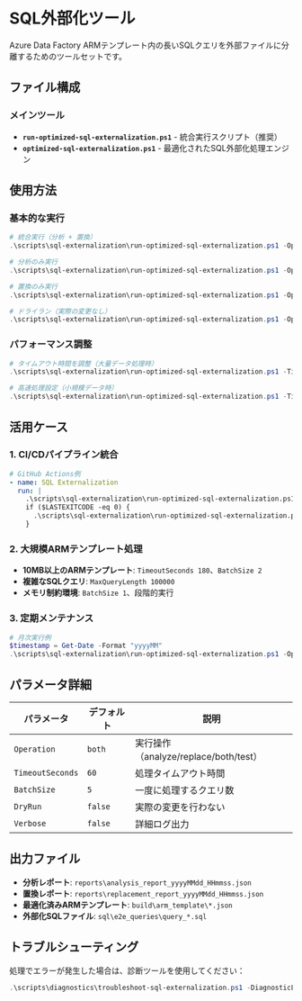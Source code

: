 # SQL外部化ツール

Azure Data Factory ARMテンプレート内の長いSQLクエリを外部ファイルに分離するためのツールセットです。

## ファイル構成

### メインツール
- **`run-optimized-sql-externalization.ps1`** - 統合実行スクリプト（推奨）
- **`optimized-sql-externalization.ps1`** - 最適化されたSQL外部化処理エンジン

## 使用方法

### 基本的な実行
```powershell
# 統合実行（分析 + 置換）
.\scripts\sql-externalization\run-optimized-sql-externalization.ps1 -Operation both

# 分析のみ実行
.\scripts\sql-externalization\run-optimized-sql-externalization.ps1 -Operation analyze

# 置換のみ実行
.\scripts\sql-externalization\run-optimized-sql-externalization.ps1 -Operation replace

# ドライラン（実際の変更なし）
.\scripts\sql-externalization\run-optimized-sql-externalization.ps1 -Operation both -DryRun
```

### パフォーマンス調整
```powershell
# タイムアウト時間を調整（大量データ処理時）
.\scripts\sql-externalization\run-optimized-sql-externalization.ps1 -TimeoutSeconds 120 -BatchSize 3

# 高速処理設定（小規模データ時）
.\scripts\sql-externalization\run-optimized-sql-externalization.ps1 -TimeoutSeconds 30 -BatchSize 10
```

## 活用ケース

### 1. CI/CDパイプライン統合
```yaml
# GitHub Actions例
- name: SQL Externalization
  run: |
    .\scripts\sql-externalization\run-optimized-sql-externalization.ps1 -Operation both -DryRun
    if ($LASTEXITCODE -eq 0) {
      .\scripts\sql-externalization\run-optimized-sql-externalization.ps1 -Operation both
    }
```

### 2. 大規模ARMテンプレート処理
- **10MB以上のARMテンプレート**: `TimeoutSeconds 180`、`BatchSize 2`
- **複雑なSQLクエリ**: `MaxQueryLength 100000`
- **メモリ制約環境**: `BatchSize 1`、段階的実行

### 3. 定期メンテナンス
```powershell
# 月次実行例
$timestamp = Get-Date -Format "yyyyMM"
.\scripts\sql-externalization\run-optimized-sql-externalization.ps1 -Operation analyze > "reports\sql-analysis-$timestamp.log"
```

## パラメータ詳細

| パラメータ | デフォルト | 説明 |
|-----------|-----------|------|
| `Operation` | `both` | 実行操作（analyze/replace/both/test） |
| `TimeoutSeconds` | `60` | 処理タイムアウト時間 |
| `BatchSize` | `5` | 一度に処理するクエリ数 |
| `DryRun` | `false` | 実際の変更を行わない |
| `Verbose` | `false` | 詳細ログ出力 |

## 出力ファイル

- **分析レポート**: `reports\analysis_report_yyyyMMdd_HHmmss.json`
- **置換レポート**: `reports\replacement_report_yyyyMMdd_HHmmss.json`
- **最適化済みARMテンプレート**: `build\arm_template\*.json`
- **外部化SQLファイル**: `sql\e2e_queries\query_*.sql`

## トラブルシューティング

処理でエラーが発生した場合は、診断ツールを使用してください：
```powershell
.\scripts\diagnostics\troubleshoot-sql-externalization.ps1 -DiagnosticLevel full
```
